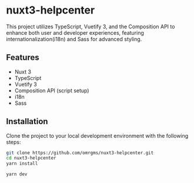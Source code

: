 # nuxt3-helpcenter

This project utilizes TypeScript, Vuetify 3, and the Composition API to enhance both user and developer experiences, featuring internationalization(i18n) and Sass for advanced styling. 

## Features

- Nuxt 3
- TypeScript
- Vuetify 3
- Composition API (script setup)
- i18n
- Sass


## Installation

Clone the project to your local development environment with the following steps:

```bash
git clone https://github.com/omrgms/nuxt3-helpcenter.git
cd nuxt3-helpcenter
yarn install

yarn dev